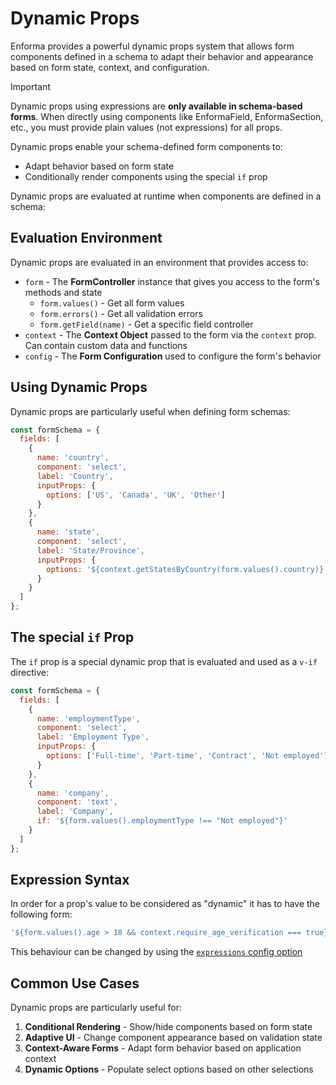 # Dynamic Props

Enforma provides a powerful dynamic props system that allows form components defined in a schema to adapt their behavior and appearance based on form state, context, and configuration.

> [!IMPORTANT] 
> Dynamic props using expressions are **only available in schema-based forms**. When directly using components like EnformaField, EnformaSection, etc., you must provide plain values (not expressions) for all props.

Dynamic props enable your schema-defined form components to:
- Adapt behavior based on form state
- Conditionally render components using the special `if` prop

Dynamic props are evaluated at runtime when components are defined in a schema:

## Evaluation Environment

Dynamic props are evaluated in an environment that provides access to:

- `form` - The **FormController** instance that gives you access to the form's methods and state
  - `form.values()` - Get all form values
  - `form.errors()` - Get all validation errors
  - `form.getField(name)` - Get a specific field controller
- `context` - The **Context Object** passed to the form via the `context` prop. Can contain custom data and functions
- `config` - The **Form Configuration** used to configure the form's behavior

## Using Dynamic Props

Dynamic props are particularly useful when defining form schemas:

```js
const formSchema = {
  fields: [
    {
      name: 'country',
      component: 'select',
      label: 'Country',
      inputProps: {
        options: ['US', 'Canada', 'UK', 'Other']
      }
    },
    {
      name: 'state',
      component: 'select',
      label: 'State/Province',
      inputProps: {
        options: '${context.getStatesByCountry(form.values().country)}'
      }
    }
  ]
};
```

## The special `if` Prop

The `if` prop is a special dynamic prop that is evaluated and used as a `v-if` directive:

```js
const formSchema = {
  fields: [
    {
      name: 'employmentType',
      component: 'select',
      label: 'Employment Type',
      inputProps: {
        options: ['Full-time', 'Part-time', 'Contract', 'Not employed']
      }
    },
    {
      name: 'company',
      component: 'text',
      label: 'Company',
      if: '${form.values().employmentType !== "Not employed"}'
    }
  ]
};
```

## Expression Syntax

In order for a prop's value to be considered as "dynamic" it has to have the following form:

```js
'${form.values().age > 18 && context.require_age_verification === true}'
```

This behaviour can be changed by using the [`expressions` config option](/core-concepts/configuration.md)

## Common Use Cases

Dynamic props are particularly useful for:

1. **Conditional Rendering** - Show/hide components based on form state
2. **Adaptive UI** - Change component appearance based on validation state
3. **Context-Aware Forms** - Adapt form behavior based on application context
4. **Dynamic Options** - Populate select options based on other selections